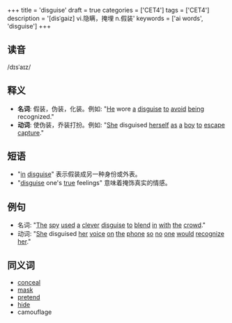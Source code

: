 +++
title = 'disguise'
draft = true
categories = ['CET4']
tags = ['CET4']
description = '[disˈgaiz] vi.隐瞒，掩埋 n.假装'
keywords = ['ai words', 'disguise']
+++

## 读音
/dɪsˈaɪz/

## 释义
- **名词**: 假装，伪装，化装。例如: "[He](/post/he/) wore [a](/post/a/) [disguise](/post/disguise/) [to](/post/to/) [avoid](/post/avoid/) [being](/post/being/) recognized."
- **动词**: 使伪装，乔装打扮。例如: "[She](/post/she/) disguised [herself](/post/herself/) [as](/post/as/) [a](/post/a/) [boy](/post/boy/) [to](/post/to/) [escape](/post/escape/) [capture](/post/capture/)."

## 短语
- "[in](/post/in/) [disguise](/post/disguise/)" 表示假装成另一种身份或外表。
- "[disguise](/post/disguise/) one's [true](/post/true/) feelings" 意味着掩饰真实的情感。

## 例句
- 名词: "[The](/post/the/) [spy](/post/spy/) [used](/post/used/) [a](/post/a/) [clever](/post/clever/) [disguise](/post/disguise/) [to](/post/to/) [blend](/post/blend/) [in](/post/in/) [with](/post/with/) [the](/post/the/) [crowd](/post/crowd/)."
- 动词: "[She](/post/she/) disguised [her](/post/her/) [voice](/post/voice/) [on](/post/on/) [the](/post/the/) [phone](/post/phone/) [so](/post/so/) [no](/post/no/) [one](/post/one/) [would](/post/would/) [recognize](/post/recognize/) [her](/post/her/)."

## 同义词
- [conceal](/post/conceal/)
- [mask](/post/mask/)
- [pretend](/post/pretend/)
- [hide](/post/hide/)
- camouflage
